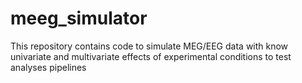 # meeg_simulator
This repository contains code to simulate MEG/EEG data with know univariate and multivariate effects of experimental conditions to test analyses pipelines
